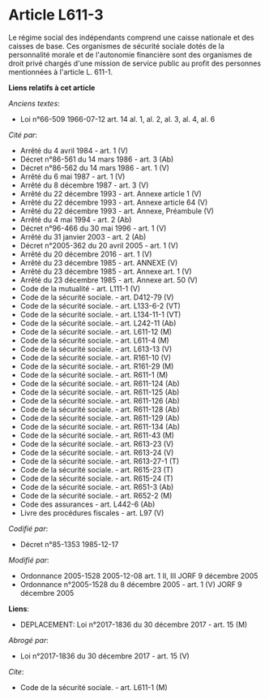 # Article L611-3

Le régime social des indépendants comprend une caisse nationale et des caisses de base. Ces organismes de sécurité sociale
dotés de la personnalité morale et de l'autonomie financière sont des organismes de droit privé chargés d'une mission de
service public au profit des personnes mentionnées à l'article L. 611-1.

**Liens relatifs à cet article**

_Anciens textes_:

  - Loi n°66-509 1966-07-12 art. 14 al. 1, al. 2, al. 3, al. 4, al. 6

_Cité par_:

  - Arrêté du 4 avril 1984 - art. 1 (V)
  - Décret n°86-561 du 14 mars 1986 - art. 3 (Ab)
  - Décret n°86-562 du 14 mars 1986 - art. 1 (V)
  - Arrêté du 6 mai 1987 - art. 1 (V)
  - Arrêté du 8 décembre 1987 - art. 3 (V)
  - Arrêté du 22 décembre 1993 - art. Annexe article 1 (V)
  - Arrêté du 22 décembre 1993 - art. Annexe article 64 (V)
  - Arrêté du 22 décembre 1993 - art. Annexe, Préambule (V)
  - Arrêté du 4 mai 1994 - art. 2 (Ab)
  - Décret n°96-466 du 30 mai 1996 - art. 1 (V)
  - Arrêté du 31 janvier 2003 - art. 2 (Ab)
  - Décret n°2005-362 du 20 avril 2005 - art. 1 (V)
  - Arrêté du 20 décembre 2016 - art. 1 (V)
  - Arrêté du 23 décembre 1985 - art. ANNEXE (V)
  - Arrêté du 23 décembre 1985 - art. Annexe art. 1 (V)
  - Arrêté du 23 décembre 1985 - art. Annexe art. 50 (V)
  - Code de la mutualité - art. L111-1 (V)
  - Code de la sécurité sociale. - art. D412-79 (V)
  - Code de la sécurité sociale. - art. L133-6-2 (VT)
  - Code de la sécurité sociale. - art. L134-11-1 (VT)
  - Code de la sécurité sociale. - art. L242-11 (Ab)
  - Code de la sécurité sociale. - art. L611-12 (M)
  - Code de la sécurité sociale. - art. L611-4 (M)
  - Code de la sécurité sociale. - art. L613-13 (V)
  - Code de la sécurité sociale. - art. R161-10 (V)
  - Code de la sécurité sociale. - art. R161-29 (M)
  - Code de la sécurité sociale. - art. R611-1 (M)
  - Code de la sécurité sociale. - art. R611-124 (Ab)
  - Code de la sécurité sociale. - art. R611-125 (Ab)
  - Code de la sécurité sociale. - art. R611-126 (Ab)
  - Code de la sécurité sociale. - art. R611-128 (Ab)
  - Code de la sécurité sociale. - art. R611-129 (Ab)
  - Code de la sécurité sociale. - art. R611-134 (Ab)
  - Code de la sécurité sociale. - art. R611-43 (M)
  - Code de la sécurité sociale. - art. R613-23 (V)
  - Code de la sécurité sociale. - art. R613-24 (V)
  - Code de la sécurité sociale. - art. R613-27-1 (T)
  - Code de la sécurité sociale. - art. R615-23 (T)
  - Code de la sécurité sociale. - art. R615-24 (T)
  - Code de la sécurité sociale. - art. R651-3 (Ab)
  - Code de la sécurité sociale. - art. R652-2 (M)
  - Code des assurances - art. L442-6 (Ab)
  - Livre des procédures fiscales - art. L97 (V)

_Codifié par_:

  - Décret n°85-1353 1985-12-17

_Modifié par_:

  - Ordonnance 2005-1528 2005-12-08 art. 1 II, III JORF 9 décembre 2005
  - Ordonnance n°2005-1528 du 8 décembre 2005 - art. 1 (V) JORF 9 décembre 2005

**Liens**:

  - DEPLACEMENT: Loi n°2017-1836 du 30 décembre 2017 - art. 15 (M)

_Abrogé par_:

  - Loi n°2017-1836 du 30 décembre 2017 - art. 15 (V)

_Cite_:

  - Code de la sécurité sociale. - art. L611-1 (M)
